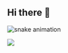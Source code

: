 ## Hi there 👋

<!--
**youngleetw/youngleetw** is a ✨ _special_ ✨ repository because its `README.md` (this file) appears on your GitHub profile.

Here are some ideas to get you started:

- 🔭 I’m currently working on ...
- 🌱 I’m currently learning ...
- 👯 I’m looking to collaborate on ...
- 🤔 I’m looking for help with ...
- 💬 Ask me about ...
- 📫 How to reach me: ...
- 😄 Pronouns: ...
- ⚡ Fun fact: ...
-->

![snake animation](https://raw.githubusercontent.com/youngleetw/youngleetw/output/dist/github-contribution-grid-snake.svg)

![](https://komarev.com/ghpvc/?username=youngleetw&color=9FC2CC&style=flat&label=+Profile+Views+👀+)
